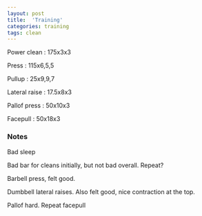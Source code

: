 ```yaml
---
layout: post
title:  'Training'
categories: training
tags: clean
---
```


Power clean : 175x3x3

Press : 115x6,5,5

Pullup  :  25x9,9,7

Lateral raise : 17.5x8x3

Pallof press  : 50x10x3

Facepull  : 50x18x3

### Notes

Bad sleep

Bad bar for cleans initially, but not bad overall. Repeat?

Barbell press, felt good.

Dumbbell lateral raises. Also felt good, nice contraction at the top.

Pallof hard. Repeat facepull
